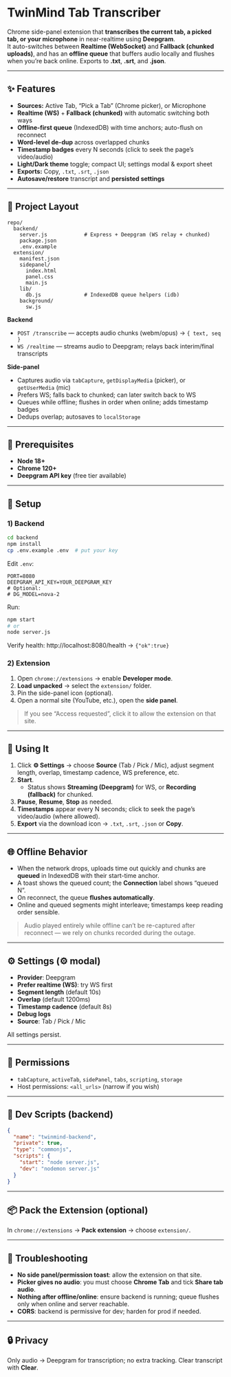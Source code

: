 # TwinMind Tab Transcriber

Chrome side-panel extension that **transcribes the current tab, a picked tab, or your microphone** in near-realtime using **Deepgram**.  
It auto-switches between **Realtime (WebSocket)** and **Fallback (chunked uploads)**, and has an **offline queue** that buffers audio locally and flushes when you’re back online. Exports to **.txt**, **.srt**, and **.json**.

---

## ✨ Features

- **Sources:** Active Tab, “Pick a Tab” (Chrome picker), or Microphone
- **Realtime (WS)** + **Fallback (chunked)** with automatic switching both ways
- **Offline-first queue** (IndexedDB) with time anchors; auto-flush on reconnect
- **Word-level de-dup** across overlapped chunks
- **Timestamp badges** every N seconds (click to seek the page’s video/audio)
- **Light/Dark theme** toggle; compact UI; settings modal & export sheet
- **Exports:** Copy, `.txt`, `.srt`, `.json`
- **Autosave/restore** transcript and **persisted settings**

---

## 🧱 Project Layout

```
repo/
  backend/
    server.js            # Express + Deepgram (WS relay + chunked)
    package.json
    .env.example
  extension/
    manifest.json
    sidepanel/
      index.html
      panel.css
      main.js
    lib/
      db.js              # IndexedDB queue helpers (idb)
    background/
      sw.js
```

**Backend**
- `POST /transcribe` — accepts audio chunks (webm/opus) → `{ text, seq }`
- `WS /realtime` — streams audio to Deepgram; relays back interim/final transcripts

**Side-panel**
- Captures audio via `tabCapture`, `getDisplayMedia` (picker), or `getUserMedia` (mic)
- Prefers WS; falls back to chunked; can later switch back to WS
- Queues while offline; flushes in order when online; adds timestamp badges
- Dedups overlap; autosaves to `localStorage`

---

## 🔧 Prerequisites

- **Node 18+**
- **Chrome 120+**
- **Deepgram API key** (free tier available)

---

## 🚀 Setup

### 1) Backend

```bash
cd backend
npm install
cp .env.example .env  # put your key
```

Edit `.env`:

```
PORT=8080
DEEPGRAM_API_KEY=YOUR_DEEPGRAM_KEY
# Optional:
# DG_MODEL=nova-2
```

Run:

```bash
npm start
# or
node server.js
```

Verify health: http://localhost:8080/health → `{"ok":true}`

### 2) Extension

1. Open `chrome://extensions` → enable **Developer mode**.
2. **Load unpacked** → select the `extension/` folder.
3. Pin the side-panel icon (optional).
4. Open a normal site (YouTube, etc.), open the **side panel**.

> If you see “Access requested”, click it to allow the extension on that site.

---

## 🧪 Using It

1. Click **⚙ Settings** → choose **Source** (Tab / Pick / Mic), adjust segment length, overlap, timestamp cadence, WS preference, etc.
2. **Start**.  
   - Status shows **Streaming (Deepgram)** for WS, or **Recording (fallback)** for chunked.
3. **Pause**, **Resume**, **Stop** as needed.
4. **Timestamps** appear every N seconds; click to seek the page’s video/audio (where allowed).
5. **Export** via the download icon → `.txt`, `.srt`, `.json` or **Copy**.

---

## 🌐 Offline Behavior

- When the network drops, uploads time out quickly and chunks are **queued** in IndexedDB with their start-time anchor.
- A toast shows the queued count; the **Connection** label shows “queued N”.
- On reconnect, the queue **flushes automatically**.  
- Online and queued segments might interleave; timestamps keep reading order sensible.

> Audio played entirely while offline can’t be re-captured after reconnect — we rely on chunks recorded during the outage.

---

## ⚙ Settings (⚙ modal)

- **Provider**: Deepgram
- **Prefer realtime (WS)**: try WS first
- **Segment length** (default 10s)
- **Overlap** (default 1200ms)
- **Timestamp cadence** (default 8s)
- **Debug logs**
- **Source**: Tab / Pick / Mic

All settings persist.

---

## 🔐 Permissions

- `tabCapture`, `activeTab`, `sidePanel`, `tabs`, `scripting`, `storage`
- Host permissions: `<all_urls>` (narrow if you wish)

---

## 🧰 Dev Scripts (backend)

```json
{
  "name": "twinmind-backend",
  "private": true,
  "type": "commonjs",
  "scripts": {
    "start": "node server.js",
    "dev": "nodemon server.js"
  }
}
```

---

## 📦 Pack the Extension (optional)

In `chrome://extensions` → **Pack extension** → choose `extension/`.

---

## 🧯 Troubleshooting

- **No side panel/permission toast**: allow the extension on that site.
- **Picker gives no audio**: you must choose **Chrome Tab** and tick **Share tab audio**.
- **Nothing after offline/online**: ensure backend is running; queue flushes only when online and server reachable.
- **CORS**: backend is permissive for dev; harden for prod if needed.

---

## 🔒 Privacy

Only audio → Deepgram for transcription; no extra tracking. Clear transcript with **Clear**.
